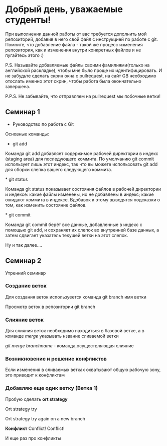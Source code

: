 # Добрый день, уважаемые студенты! 
  При выполнении данной работы от вас требуется дополнить мой репозиторий, добавив в него свой файл с инструкцией по работе с git. Помните, что добавление файла - такой же процесс изменения репозитория, как и изменения внутри конкретных файлов и не пугайтесь этого :)

  P.S. Называйте добавляемые файлы своими фамилиями(только на английской раскладке), чтобы мне было проще их идентифицировать. И не забудьте сделать скрин окна с pullrequest, на сайт GB необходимо отослать именно этот скрин, чтобы работа была окончательно завершена.

  P.P.S. Не забывайте, что отправляем на pullrequest мы побочные ветки!

  ## **Семинар 1**
* Руководство по работа с Git 

Основные команды:
* git add
<p>Команда git add добавляет содержимое рабочей директории в индекс (staging area) для последующего коммита. По умолчанию git commit использует лишь этот индекс, так что вы можете использовать git add для сборки слепка вашего следующего коммита.</p>
* git status
<p>Команда git status показывает состояния файлов в рабочей директории и индексе: какие файлы изменены, но не добавлены в индекс; какие ожидают коммита в индексе. Вдобавок к этому выводятся подсказки о том, как изменить состояние файлов.</p>
* git commit
<p>Команда git commit берёт все данные, добавленные в индекс с помощью git add, и сохраняет их слепок во внутренней базе данных, а затем сдвигает указатель текущей ветки на этот слепок.</p>
Ну и так далее....

## **Семинар 2**
Утренний семинар
### Создание веток
Для создания веток используеется команда git branch имя ветки

Просмотр веток в репозитории git branch

### Слияние веток
Для слияния веток необходимо находиться в базовой ветке, а в команде *merge* указывать нзвание сливаемой ветки

*git merge branchname*  - команда,осуществляющая слияние

### Возникновение и решение конфликтов

Если изменения в сливаемых ветках охватывают общую рабочую зону, это приводит к конфликтам 

### Добавляю еще однк ветку (Ветка 1)
Пробую сделать **ort strategy** 

Ort strategy try

Ort strategy try again on a new branch
 
 **Конфликт**
Conflict! Conflict!

 И еще раз про конфликты
